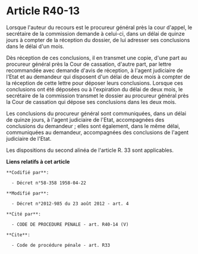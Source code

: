 # Article R40-13

Lorsque l'auteur du recours est le procureur général près la cour d'appel, le secrétaire de la commission demande à celui-ci,
dans un délai de quinze jours à compter de la réception du dossier, de lui adresser ses conclusions dans le délai d'un mois. 

Dès réception de ces conclusions, il en transmet une copie, d'une part au procureur général près la Cour de cassation,
d'autre part, par lettre recommandée avec demande d'avis de réception, à l'agent judiciaire de l'Etat et au demandeur qui
disposent d'un délai de deux mois à compter de la réception de cette lettre pour déposer leurs conclusions. Lorsque ces
conclusions ont été déposées ou à l'expiration du délai de deux mois, le secrétaire de la commission transmet le dossier au
procureur général près la Cour de cassation qui dépose ses conclusions dans les deux mois. 

Les conclusions du procureur général sont communiquées, dans un délai de quinze jours, à l'agent judiciaire de l'Etat,
accompagnées des conclusions du demandeur ; elles sont également, dans le même délai, communiquées au demandeur, accompagnées
des conclusions de l'agent judiciaire de l'Etat. 

Les dispositions du second alinéa de l'article R. 33 sont applicables.

**Liens relatifs à cet article**

	**Codifié par**:

	  - Décret n°58-358 1958-04-22

	**Modifié par**:

	  - Décret n°2012-985 du 23 août 2012 - art. 4

	**Cité par**:

	  - CODE DE PROCEDURE PENALE - art. R40-14 (V)

	**Cite**:

	  - Code de procédure pénale - art. R33

